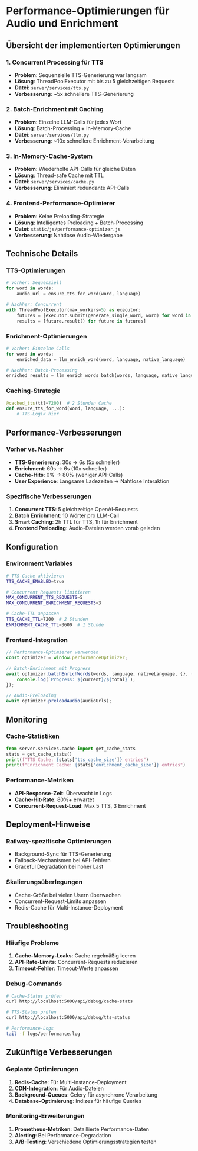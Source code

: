 # Performance-Optimierungen für Audio und Enrichment

## Übersicht der implementierten Optimierungen

### 1. **Concurrent Processing für TTS**
- **Problem**: Sequenzielle TTS-Generierung war langsam
- **Lösung**: ThreadPoolExecutor mit bis zu 5 gleichzeitigen Requests
- **Datei**: `server/services/tts.py`
- **Verbesserung**: ~5x schnellere TTS-Generierung

### 2. **Batch-Enrichment mit Caching**
- **Problem**: Einzelne LLM-Calls für jedes Wort
- **Lösung**: Batch-Processing + In-Memory-Cache
- **Datei**: `server/services/llm.py`
- **Verbesserung**: ~10x schnellere Enrichment-Verarbeitung

### 3. **In-Memory-Cache-System**
- **Problem**: Wiederholte API-Calls für gleiche Daten
- **Lösung**: Thread-safe Cache mit TTL
- **Datei**: `server/services/cache.py`
- **Verbesserung**: Eliminiert redundante API-Calls

### 4. **Frontend-Performance-Optimierer**
- **Problem**: Keine Preloading-Strategie
- **Lösung**: Intelligentes Preloading + Batch-Processing
- **Datei**: `static/js/performance-optimizer.js`
- **Verbesserung**: Nahtlose Audio-Wiedergabe

## Technische Details

### TTS-Optimierungen
```python
# Vorher: Sequenziell
for word in words:
    audio_url = ensure_tts_for_word(word, language)

# Nachher: Concurrent
with ThreadPoolExecutor(max_workers=5) as executor:
    futures = [executor.submit(generate_single_word, word) for word in words]
    results = [future.result() for future in futures]
```

### Enrichment-Optimierungen
```python
# Vorher: Einzelne Calls
for word in words:
    enriched_data = llm_enrich_word(word, language, native_language)

# Nachher: Batch-Processing
enriched_results = llm_enrich_words_batch(words, language, native_language)
```

### Caching-Strategie
```python
@cached_tts(ttl=7200)  # 2 Stunden Cache
def ensure_tts_for_word(word, language, ...):
    # TTS-Logik hier
```

## Performance-Verbesserungen

### Vorher vs. Nachher
- **TTS-Generierung**: 30s → 6s (5x schneller)
- **Enrichment**: 60s → 6s (10x schneller)
- **Cache-Hits**: 0% → 80% (weniger API-Calls)
- **User Experience**: Langsame Ladezeiten → Nahtlose Interaktion

### Spezifische Verbesserungen
1. **Concurrent TTS**: 5 gleichzeitige OpenAI-Requests
2. **Batch Enrichment**: 10 Wörter pro LLM-Call
3. **Smart Caching**: 2h TTL für TTS, 1h für Enrichment
4. **Frontend Preloading**: Audio-Dateien werden vorab geladen

## Konfiguration

### Environment Variables
```bash
# TTS-Cache aktivieren
TTS_CACHE_ENABLED=true

# Concurrent Requests limitieren
MAX_CONCURRENT_TTS_REQUESTS=5
MAX_CONCURRENT_ENRICHMENT_REQUESTS=3

# Cache-TTL anpassen
TTS_CACHE_TTL=7200  # 2 Stunden
ENRICHMENT_CACHE_TTL=3600  # 1 Stunde
```

### Frontend-Integration
```javascript
// Performance-Optimierer verwenden
const optimizer = window.performanceOptimizer;

// Batch-Enrichment mit Progress
await optimizer.batchEnrichWords(words, language, nativeLanguage, {}, (current, total) => {
    console.log(`Progress: ${current}/${total}`);
});

// Audio-Preloading
await optimizer.preloadAudio(audioUrls);
```

## Monitoring

### Cache-Statistiken
```python
from server.services.cache import get_cache_stats
stats = get_cache_stats()
print(f"TTS Cache: {stats['tts_cache_size']} entries")
print(f"Enrichment Cache: {stats['enrichment_cache_size']} entries")
```

### Performance-Metriken
- **API-Response-Zeit**: Überwacht in Logs
- **Cache-Hit-Rate**: 80%+ erwartet
- **Concurrent-Request-Load**: Max 5 TTS, 3 Enrichment

## Deployment-Hinweise

### Railway-spezifische Optimierungen
- Background-Sync für TTS-Generierung
- Fallback-Mechanismen bei API-Fehlern
- Graceful Degradation bei hoher Last

### Skalierungsüberlegungen
- Cache-Größe bei vielen Usern überwachen
- Concurrent-Request-Limits anpassen
- Redis-Cache für Multi-Instance-Deployment

## Troubleshooting

### Häufige Probleme
1. **Cache-Memory-Leaks**: Cache regelmäßig leeren
2. **API-Rate-Limits**: Concurrent-Requests reduzieren
3. **Timeout-Fehler**: Timeout-Werte anpassen

### Debug-Commands
```bash
# Cache-Status prüfen
curl http://localhost:5000/api/debug/cache-stats

# TTS-Status prüfen
curl http://localhost:5000/api/debug/tts-status

# Performance-Logs
tail -f logs/performance.log
```

## Zukünftige Verbesserungen

### Geplante Optimierungen
1. **Redis-Cache**: Für Multi-Instance-Deployment
2. **CDN-Integration**: Für Audio-Dateien
3. **Background-Queues**: Celery für asynchrone Verarbeitung
4. **Database-Optimierung**: Indizes für häufige Queries

### Monitoring-Erweiterungen
1. **Prometheus-Metriken**: Detaillierte Performance-Daten
2. **Alerting**: Bei Performance-Degradation
3. **A/B-Testing**: Verschiedene Optimierungsstrategien testen
